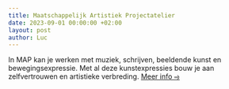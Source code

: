 ```yaml
---
title: Maatschappelijk Artistiek Projectatelier
date: 2023-09-01 00:00:00 +02:00
layout: post
author: Luc
---
```


<p>In MAP kan je werken met muziek, schrijven, beeldende kunst en bewegingsexpressie.
Met al deze kunstexpressies bouw je aan zelfvertrouwen en artistieke verbreding. <a href="/map.html">Meer info &rHar;</a></p>
